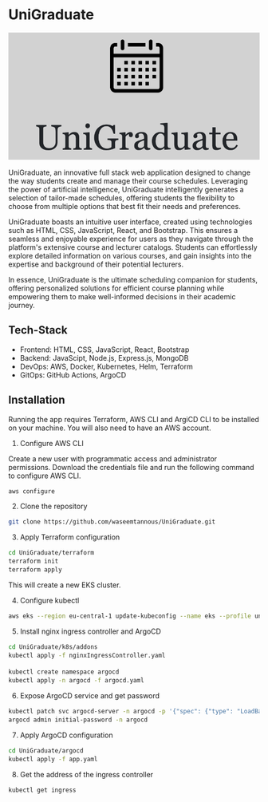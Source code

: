# UniGraduate

![Logo](images/logo.png)

UniGraduate, an innovative full stack web application designed to change the way students create and manage their course schedules. Leveraging the power of artificial intelligence, UniGraduate intelligently generates a selection of tailor-made schedules, offering students the flexibility to choose from multiple options that best fit their needs and preferences.

UniGraduate boasts an intuitive user interface, created using technologies such as HTML, CSS, JavaScript, React, and Bootstrap. This ensures a seamless and enjoyable experience for users as they navigate through the platform's extensive course and lecturer catalogs. Students can effortlessly explore detailed information on various courses, and gain insights into the expertise and background of their potential lecturers.

In essence, UniGraduate is the ultimate scheduling companion for students, offering personalized solutions for efficient course planning while empowering them to make well-informed decisions in their academic journey.

## Tech-Stack

- Frontend: HTML, CSS, JavaScript, React, Bootstrap
- Backend: JavaScipt, Node.js, Express.js, MongoDB
- DevOps: AWS, Docker, Kubernetes, Helm, Terraform
- GitOps: GitHub Actions, ArgoCD

## Installation

Running the app requires Terraform, AWS CLI and ArgiCD CLI to be installed on your machine. You will also need to have an AWS account.

1. Configure AWS CLI

Create a new user with programmatic access and administrator permissions. Download the credentials file and run the following command to configure AWS CLI.

```bash
aws configure
```

2. Clone the repository

```bash
git clone https://github.com/waseemtannous/UniGraduate.git
```

3. Apply Terraform configuration

```bash
cd UniGraduate/terraform
terraform init
terraform apply
```

This will create a new EKS cluster.

4. Configure kubectl

```bash
aws eks --region eu-central-1 update-kubeconfig --name eks --profile unigraduate
```

5. Install nginx ingress controller and ArgoCD

```bash
cd UniGraduate/k8s/addons
kubectl apply -f nginxIngressController.yaml

kubectl create namespace argocd
kubectl apply -n argocd -f argocd.yaml
```

6. Expose ArgoCD service and get password

```bash
kubectl patch svc argocd-server -n argocd -p '{"spec": {"type": "LoadBalancer"}}'
argocd admin initial-password -n argocd
```

7. Apply ArgoCD configuration

```bash
cd UniGraduate/argocd
kubectl apply -f app.yaml
```

8. Get the address of the ingress controller

```bash
kubectl get ingress
```
